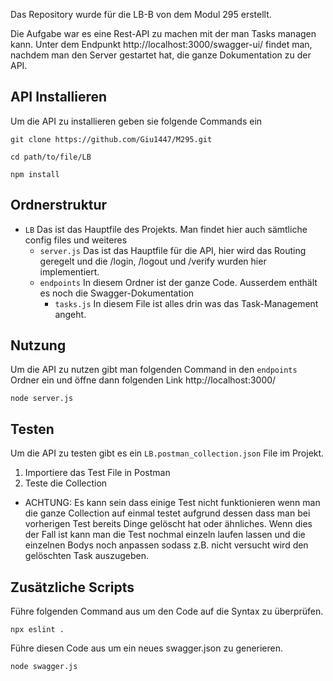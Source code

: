 Das Repository wurde für die LB-B von dem Modul 295 erstellt.

Die Aufgabe war es eine Rest-API zu machen mit der man Tasks managen kann. Unter dem Endpunkt http://localhost:3000/swagger-ui/ findet man, nachdem man den Server gestartet hat, die ganze Dokumentation zu der API. 

## API Installieren

Um die API zu installieren geben sie folgende Commands ein 

``` ssh
git clone https://github.com/Giu1447/M295.git
```

``` ssh
cd path/to/file/LB
```

``` ssh
npm install
```

## Ordnerstruktur

* `LB` Das ist das Hauptfile des Projekts. Man findet hier auch sämtliche config files und weiteres
	* `server.js` Das ist das Hauptfile für die API, hier wird das Routing geregelt und die /login, /logout und /verify wurden hier implementiert.
	* `endpoints` In diesem Ordner ist der ganze Code. Ausserdem enthält es noch die Swagger-Dokumentation
		* `tasks.js` In diesem File ist alles drin was das Task-Management angeht.


## Nutzung

Um die API zu nutzen gibt man folgenden Command in den `endpoints` Ordner ein und öffne dann folgenden Link http://localhost:3000/

``` ssh
node server.js
```

## Testen

Um die API zu testen gibt es ein `LB.postman_collection.json` File im Projekt. 

1. Importiere das Test File in Postman
2. Teste die Collection
- ACHTUNG: Es kann sein dass einige Test nicht funktionieren wenn man die ganze Collection auf einmal testet aufgrund dessen dass man bei vorherigen Test bereits Dinge gelöscht hat oder ähnliches. Wenn dies der Fall ist kann man die Test nochmal einzeln laufen lassen und die einzelnen Bodys noch anpassen sodass z.B. nicht versucht wird den gelöschten Task auszugeben.

## Zusätzliche Scripts

Führe folgenden Command aus um den Code auf die Syntax zu überprüfen.

``` ssh
npx eslint .
```

Führe diesen Code aus um ein neues swagger.json zu generieren.

``` ssh
node swagger.js
```
